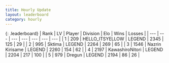 ```yaml
---
title: Hourly Update
layout: leaderboard
category: hourly
---
```


{: .leaderboard}
| Rank | LV | Player | Division | Elo | Wins | Losses |
| --- | --- | --- | --- | --- | --- | --- |
| <span data-change="0">1</span> | 209 | <span title="ID: 528147">HELLO_ITSYELLOW</span> | LEGEND | <span data-change="0">2345</span> | <span data-change="0">125</span> | <span data-change="0">29</span> |
| <span data-change="1">2</span> | 995 | <span title="ID: 353063">Sktima</span> | LEGEND | <span data-change="0">2264</span> | <span data-change="0">269</span> | <span data-change="0">65</span> |
| <span data-change="-1">3</span> | 1546 | <span title="ID: 315148">Nazrin Kirisame</span> | LEGEND | <span data-change="-16">2260</span> | <span data-change="0">154</span> | <span data-change="1">62</span> |
| <span data-change="0">4</span> | 2197 | <span title="ID: 164871">KawashiroNitori</span> | LEGEND | <span data-change="0">2204</span> | <span data-change="0">217</span> | <span data-change="0">100</span> |
| <span data-change="0">5</span> | 979 | <span title="ID: 337810">Dregun</span> | LEGEND | <span data-change="0">2194</span> | <span data-change="0">86</span> | <span data-change="0">26</span> |